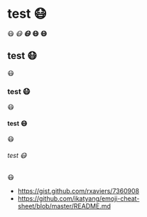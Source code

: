 # test :mask:
:mask: _:mask:_ **_:mask:_** **:mask:**
**:mask:**

## test :mask:
:mask:

### test :mask:
:mask:

#### test :mask:
:mask:

###### test :mask:
:mask:

- https://gist.github.com/rxaviers/7360908
- https://github.com/ikatyang/emoji-cheat-sheet/blob/master/README.md

